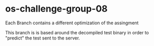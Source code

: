 # os-challenge-group-08

Each Branch contains a different optimization of the assingment

This branch is is based around the decompiled test binary in order to "predict" the test sent to the server.
